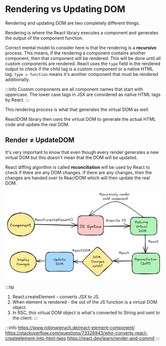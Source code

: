 # Rendering vs Updating DOM

Rendering and updating DOM are two completely different things.

Rendering is where the React library executes a component and generates the output of the component function.

Correct mental model to consider here is that the rendering is a **recursive** process. This means, if the rendering
a component contains another component, then that component will be rendered. This will be done until all custom
components are rendered. React uses the `type` field in the rendered output to check if the child tag is a
custom component or a native HTML tag. `type = function` means it's another component that must be rendered additionally.

:::info
Custom components are all component names that start with uppercase. 
The lower case tags in JSX are considered as native HTML tags by React.
:::

This rendering process is what that generates the virtual DOM as well.

ReactDOM library then uses the virtual DOM to generate the actual HTML code and update the real DOM.

## Render ≠ UpdateDOM

It's very important to know that even though every render generates a new virtual DOM
but this doesn't mean that the DOM will be updated.

React diffing algorithm is called **reconciliation** will be used by React to check if there are any DOM changes.
If there are any changes, then the changes are handed over to ReactDOM which will then update the real DOM.

![Diagram](../../static/img/react-render.excalidraw.png)

:::tip

1. React.createElement - converts JSX to JS.
2. When element is rendered - the out of the JS function is a virtual DOM object.
3. In RSC, this virtual DOM object is what's converted to String and sent to the client.
   :::

:::info
https://www.robinwieruch.de/react-element-component/
https://stackoverflow.com/questions/73326943/who-converts-react-createelement-into-html-tags
https://react.dev/learn/render-and-commit
:::
